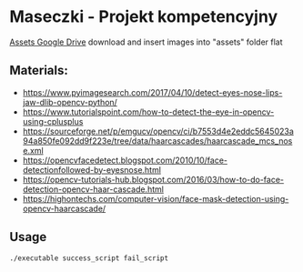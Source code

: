 # Maseczki - Projekt kompetencyjny

[Assets Google Drive](https://drive.google.com/drive/folders/1M4IjbIn90FFq6uLKX_bhEunYkEFMlRv4?usp=sharing)
download and insert images into "assets" folder flat

## Materials:
- https://www.pyimagesearch.com/2017/04/10/detect-eyes-nose-lips-jaw-dlib-opencv-python/
- https://www.tutorialspoint.com/how-to-detect-the-eye-in-opencv-using-cplusplus
- https://sourceforge.net/p/emgucv/opencv/ci/b7553d4e2eddc5645023a94a850fe092dd9f223e/tree/data/haarcascades/haarcascade_mcs_nose.xml
- https://opencvfacedetect.blogspot.com/2010/10/face-detectionfollowed-by-eyesnose.html
- https://opencv-tutorials-hub.blogspot.com/2016/03/how-to-do-face-detection-opencv-haar-cascade.html
- https://highontechs.com/computer-vision/face-mask-detection-using-opencv-haarcascade/


## Usage
```
./executable success_script fail_script
```